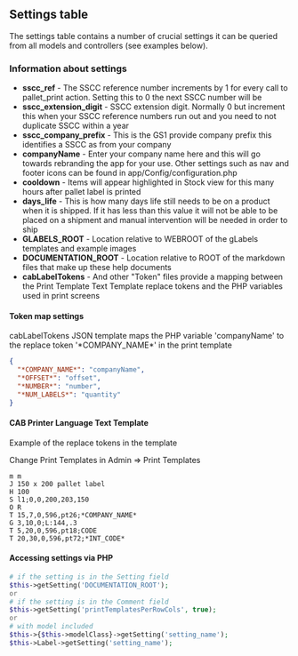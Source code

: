 ## Settings table

The settings table contains a number of crucial settings it can be queried from all models and controllers (see examples below).

### Information about settings


* **sscc_ref** - The SSCC reference number increments by 1 for every call to pallet_print action. Setting this to 0 the next SSCC number will be
* **sscc_extension_digit** - SSCC extension digit. Normally 0 but increment this when your SSCC reference numbers run out and you need to not duplicate SSCC within a year
* **sscc_company_prefix** - This is the GS1 provide company prefix this identifies a SSCC as from your company
* **companyName** - Enter your company name here and this will go towards rebranding the app for your use. Other settings such as nav and footer icons can be found in app/Config/configuration.php
* **cooldown** - Items will appear highlighted in Stock view for this many hours after pallet label is printed
* **days_life** - This is how many days life still needs to be on a product when it is shipped. If it has less than this value it will not be able to be placed on a shipment and manual intervention will be needed in order to ship
* **GLABELS_ROOT** - Location relative to WEBROOT of the gLabels templates and example images
* **DOCUMENTATION_ROOT** - Location relative to ROOT of the markdown files that make up these help documents
* **cabLabelTokens** - And other "Token" files provide a mapping between the Print Template Text Template replace tokens and the PHP variables used in print screens

#### Token map settings
cabLabelTokens JSON template maps the PHP variable 'companyName' to the replace token '\*COMPANY_NAME\*' in the print template

```json
{
  "*COMPANY_NAME*": "companyName",
  "*OFFSET*": "offset",
  "*NUMBER*": "number",
  "*NUM_LABELS*": "quantity"
}
```

#### CAB Printer Language Text Template

Example of the replace tokens in the template

Change Print Templates in Admin => Print Templates

```
m m
J 150 x 200 pallet label
H 100
S l1;0,0,200,203,150
O R
T 15,7,0,596,pt26;*COMPANY_NAME*
G 3,10,0;L:144,.3
T 5,20,0,596,pt18;CODE
T 20,30,0,596,pt72;*INT_CODE*
```
#### Accessing settings via PHP
```php
# if the setting is in the Setting field
$this->getSetting('DOCUMENTATION_ROOT');
or
# if the setting is in the Comment field
$this->getSetting('printTemplatesPerRowCols', true);
or
# with model included
$this->{$this->modelClass}->getSetting('setting_name');
$this->Label->getSetting('setting_name');
```
